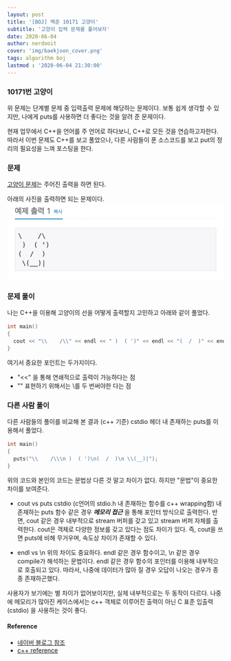 ```yaml
---
layout: post
title: '[BOJ] 백준 10171 고양이'
subtitle: '고양이 입력 문제를 풀어보자'
date: 2020-06-04
author: nerdooit
cover: 'img/baekjoon_cover.png'
tags: algorithm boj
lastmod : '2020-06-04 21:30:00'
---
```

### 10171번 고양이
위 문제는 단계별 문제 중 입력출력 문제에 해당하는 문제이다. 보통 쉽게 생각할
수 있지만, 나에게 puts를 사용하면 더 좋다는 것을 알려 준 문제이다.

현재 업무에서 C++을 언어를 주 언어로 하다보니, C++로 모든 것을 연습하고자한다.
따라서 이번 문제도 C++를 보고 풀었으나, 다른 사람들이 푼 소스코드를 보고
put의 정리의 필요성을 느껴 포스팅을 한다.

### 문제
 [고양이 문제](https://www.acmicpc.net/problem/10171)는 주어진 출력을 하면 된다.

아래의 사진을 출력하면 되는 문제이다.
![고양이 출력](/img/baekjoon_cat.png)

### 문제 풀이
나는 C++을 이용해 고양이의 선을 어떻게 출력할지 고민하고 아래와 같이 풀었다.

```c
int main()
{
  cout << "\\    /\\" << endl << " )  ( ')" << endl << "(  /  )" << endl << " \\(__)|";
}
```

여기서 중요한 포인트는 두가지이다.
- "<<" 을 통해 연쇄적으로 출력이 가능하다는 점
- "\" 표현하기 위해서는 \를 두 번써야한 다는 점

### 다른 사람 풀이
다른 사람들의 풀이를 비교해 본 결과 (c++ 기준) cstdio 헤더 내 존재하는 puts를
이용해서 풀었다.

```c
int main()
{
  puts("\\    /\\\n )  ( ')\n(  /  )\n \\(__)|");
}
```

위의 코드와 본인의 코드는 문법상 다른 것 말고 차이가 없다. 하지만 "문법"이
중요한 차이를 보여준다.

- cout vs puts 
 cstdio (c언어의 stdio.h 내 존재하는 함수를 c++ wrapping함) 내 존재하는 puts 함수
같은 경우 ***메모리 접근*** 을 통해 포인터 방식으로 출력한다. 반면, cout 같은
경우 내부적으로 stream 버퍼를 갖고 있고 stream 버퍼 자체를 출력한다. cout은
객체로 다양한 정보를 갖고 있다는 점도 차이가 있다. 즉, cout을 쓰면 puts에 비해
무거우며, 속도상 차이가 존재할 수 있다.

- endl vs \n
 위의 차이도 중요하다. endl 같은 경우 함수이고, \n 같은 경우 compile가 해석하는
 문법이다. endl 같은 경우 함수의 포인터를 이용해 내부적으로 호출되고 있다.
 따라서, 나중에 데이터가 많아 질 경우 오답이 나오는 경우가 종종 존재하곤했다.

사용자가 보기에는 별 차이가 없어보이지만, 실제 내부적으로는 두 동작이 다르다.
나중에 메모리가 많아진 케이스에서는 c++ 객체로 이루어진 출력이 아닌 C 표준 입출력 (cstdio) 을 사용하는 것이 좋다.

#### Reference
- [네이버 블로그 참조](https://m.blog.naver.com/PostView.nhn?blogId=bhp516&logNo=40202066158&proxyReferer=https:%2F%2Fwww.google.com%2F)
- [c++ reference](http://www.cplusplus.com/reference/)



